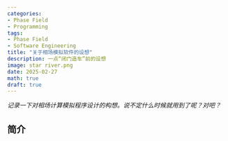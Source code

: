 ```yaml
---
categories:
- Phase Field
- Programming
tags:
- Phase Field
- Software Engineering
title: "关于相场模拟软件的设想"
description: 一点“闭门造车”前的设想
image: star river.png
date: 2025-02-27
math: true
draft: true
---
```


*记录一下对相场计算模拟程序设计的构想。说不定什么时候就用到了呢？对吧？*

## 简介

